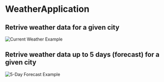 # WeatherApplication
## Retrive weather data for a given city
![Current Weather Example](./images/1.png)

## Retrive weather data up to 5 days (forecast) for a given city
![5-Day Forecast Example](./images/1.png)
